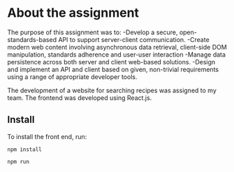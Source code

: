 <h1>About the assignment</h1>

The purpose of this assignment was to:
-Develop a secure, open-standards-based API to support server-client communication.
-Create modern web content involving asynchronous data retrieval, client-side DOM
manipulation, standards adherence and user-user interaction
-Manage data persistence across both server and client web-based solutions.
-Design and implement an API and client based on given, non-trivial requirements using a range
of appropriate developer tools.

The development of a website for searching recipes was assigned to my team. The frontend was developed using React.js.

## Install

To install the front end, run:

`npm install`

`npm run`
